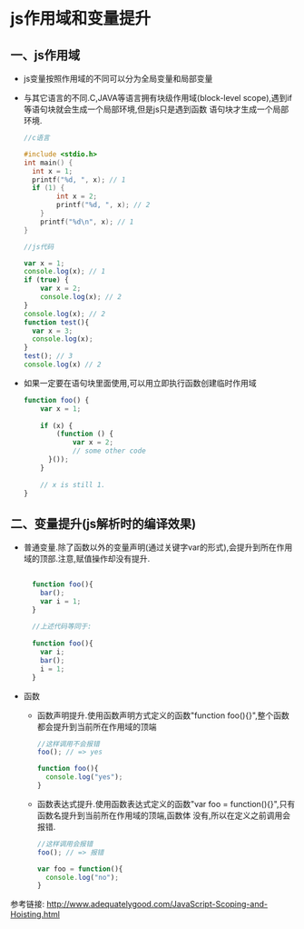 js作用域和变量提升
=====================

一、js作用域
-------------
  
  - js变量按照作用域的不同可以分为全局变量和局部变量
  
  - 与其它语言的不同.C,JAVA等语言拥有块级作用域(block-level scope),遇到if等语句块就会生成一个局部环境,但是js只是遇到函数
    语句块才生成一个局部环境.
  
    ```c
    //c语言
    
    #include <stdio.h>
    int main() {
   	  int x = 1;
  	  printf("%d, ", x); // 1
  	  if (1) {
	    	int x = 2;
	    	printf("%d, ", x); // 2
	    }
    	printf("%d\n", x); // 1
    }
    ```
   
    
    ```javascript
    //js代码
    
    var x = 1;
    console.log(x); // 1
    if (true) {
	    var x = 2;
    	console.log(x); // 2
    }
    console.log(x); // 2
    function test(){
      var x = 3;
      console.log(x);
    }
    test(); // 3
    console.log(x) // 2
    
    ```
    
  - 如果一定要在语句块里面使用,可以用立即执行函数创建临时作用域
    
    ```javascript
    function foo() {
	    var x = 1;
	    
	    if (x) {
		    (function () {
			    var x = 2;
			    // some other code
	   	  }());
	    }
	    
	    // x is still 1.
    }
    ```
     
  
    


二、变量提升(js解析时的编译效果)
--------------

  - 普通变量.除了函数以外的变量声明(通过关键字var的形式),会提升到所在作用域的顶部.注意,赋值操作却没有提升.
  
    ```javascript
      
      function foo(){
        bar();
        var i = 1;
      }  
      
      //上述代码等同于:
      
      function foo(){
        var i;
        bar();
        i = 1;
      }
    ``` 
  
  
  
  
  - 函数
  
    + 函数声明提升.使用函数声明方式定义的函数"function foo(){}",整个函数都会提升到当前所在作用域的顶端
    
      ```javascript
      //这样调用不会报错
      foo(); // => yes
      
      function foo(){
        console.log("yes");
      }
      
      ```
      
    + 函数表达式提升.使用函数表达式定义的函数"var foo = function(){}",只有函数名提升到当前所在作用域的顶端,函数体           没有,所以在定义之前调用会报错.

      ```javascript
      //这样调用会报错
      foo(); // => 报错
      
      var foo = function(){
        console.log("no");
      }
      
      ```
 

参考链接: http://www.adequatelygood.com/JavaScript-Scoping-and-Hoisting.html 
